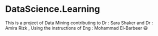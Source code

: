 # DataScience.Learning
This is a project of Data Mining contributing to Dr : Sara Shaker and Dr : Amira Rizk ,  Using the instructions of Eng : Mohammad El-Barbeer  :smiley:

